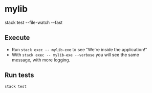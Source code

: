 # mylib


 stack test --file-watch --fast

## Execute

* Run `stack exec -- mylib-exe` to see "We're inside the application!"
* With `stack exec -- mylib-exe --verbose` you will see the same message, with more logging.

## Run tests

`stack test`
